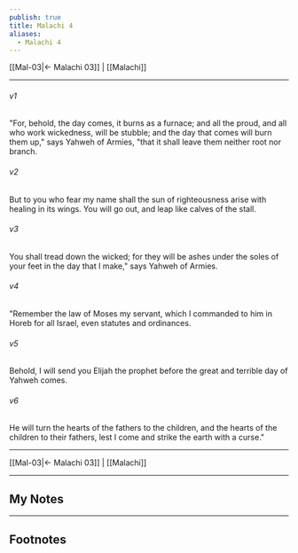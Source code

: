 ```yaml
---
publish: true
title: Malachi 4
aliases:
  - Malachi 4
---
```


[[Mal-03|← Malachi 03]] | [[Malachi]]
***



###### v1 
"For, behold, the day comes, it burns as a furnace; and all the proud, and all who work wickedness, will be stubble; and the day that comes will burn them up," says Yahweh of Armies, "that it shall leave them neither root nor branch. 

###### v2 
But to you who fear my name shall the sun of righteousness arise with healing in its wings. You will go out, and leap like calves of the stall. 

###### v3 
You shall tread down the wicked; for they will be ashes under the soles of your feet in the day that I make," says Yahweh of Armies. 

###### v4 
"Remember the law of Moses my servant, which I commanded to him in Horeb for all Israel, even statutes and ordinances. 

###### v5 
Behold, I will send you Elijah the prophet before the great and terrible day of Yahweh comes. 

###### v6 
He will turn the hearts of the fathers to the children, and the hearts of the children to their fathers, lest I come and strike the earth with a curse."

***
[[Mal-03|← Malachi 03]] | [[Malachi]]

---
## My Notes

---
## Footnotes